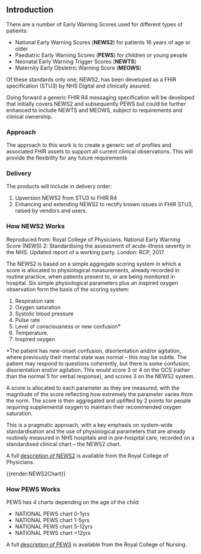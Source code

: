 ## Introduction

There are a number of Early Warning Scores used for different types of patients:

- National Early Warning Scores (**NEWS2**) for patients 16 years of age or older
- Paediatric Early Warning Scores (**PEWS**) for children or young people
- Neonatal Early Warning Trigger Scores (**NEWTS**)
- Maternity Early Obstetric Warning Score (**MEOWS**)

Of these standards only one, NEWS2, has been developed as a FHIR specification (STU3) by NHS Digital and clinically assured.

Going forward a generic FHIR R4 messaging specification will be developed that initially covers NEWS2 and subsequently PEWS but could be further enhanced to include NEWTS and MEOWS, subject to requirements and clinical ownership.

### Approach ###
The approach to this work is to create a generic set of profiles and associated FHIR assets to support all current clinical observations. This will provide the flexibility for any future requirements

### Delivery ###

The products will include in delivery order:
1.	Upversion NEWS2 from STU3 to FHIR R4
2.	Enhancing and extending NEWS2 to rectify known issues in FHIR STU3, raised by vendors and users. 



### How NEWS2 Works ###

Reproduced from: Royal College of Physicians. National Early Warning Score (NEWS) 2: Standardising the assessment of acute-illness severity in the NHS. Updated report of a working party. London: RCP, 2017.

The NEWS2 is based on a simple aggregate scoring system in which a score is allocated to physiological measurements, already recorded in routine practice, when patients present to, or are being monitored in hospital. Six simple physiological parameters plus an inspired oxygen observation form the basis of the scoring system:

1. Respiration rate
2. Oxygen saturation
3. Systolic blood pressure
4. Pulse rate
5. Level of consciousness or new confusion*
6. Temperature.
7. Inspired oxygen

*The patient has new-onset confusion, disorientation and/or agitation, where previously their mental state was normal – this may be subtle. The patient may respond to questions coherently, but there is some confusion, disorientation and/or agitation. This would score 3 or 4 on the GCS (rather than the normal 5 for verbal response), and scores 3 on the NEWS2 system.

A score is allocated to each parameter as they are measured, with the magnitude of the score reflecting how extremely the parameter varies from the norm. The score is then aggregated and uplifted by 2 points for people requiring supplemental oxygen to maintain their recommended oxygen saturation.

This is a pragmatic approach, with a key emphasis on system-wide standardisation and the use of physiological parameters that are already routinely measured in NHS hospitals and in pre-hospital care, recorded on a standardised clinical chart – the NEWS2 chart.

A full [description of NEWS2](https://www.rcplondon.ac.uk/projects/outputs/national-early-warning-score-news-2) is available from the Royal College of Physicians.

{{render:NEWS2Chart}}

### How PEWS Works ###

PEWS has 4 charts depending on the age of the child

- NATIONAL PEWS chart 0-1yrs
- NATIONAL PEWS chart 1-5yrs
- NATIONAL PEWS chart 5-12yrs
- NATIONAL PEWS chart >12yrs

A full [description of PEWS](https://www.rcn.org.uk/clinical-topics/children-and-young-people/development-of-a-paediatric-early-warning-scoring-system) is available from the Royal College of Nursing.
